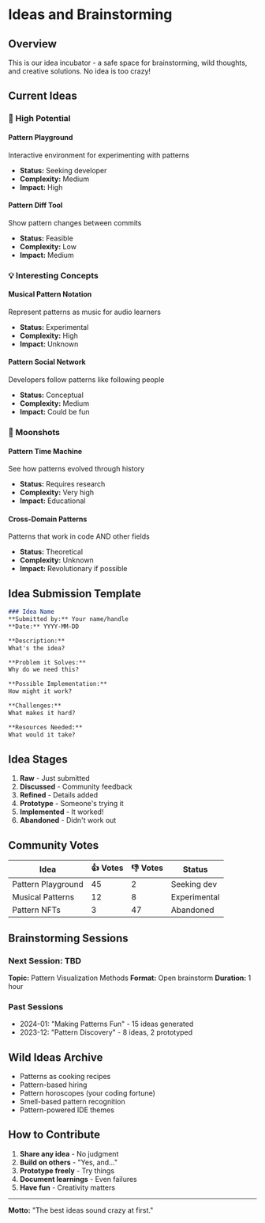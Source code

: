 # Ideas and Brainstorming

## Overview

This is our idea incubator - a safe space for brainstorming, wild thoughts, and creative solutions. No idea is too crazy!

## Current Ideas

### 🌟 High Potential

#### Pattern Playground
Interactive environment for experimenting with patterns
- **Status:** Seeking developer
- **Complexity:** Medium
- **Impact:** High

#### Pattern Diff Tool
Show pattern changes between commits
- **Status:** Feasible
- **Complexity:** Low
- **Impact:** Medium

### 💡 Interesting Concepts

#### Musical Pattern Notation
Represent patterns as music for audio learners
- **Status:** Experimental
- **Complexity:** High
- **Impact:** Unknown

#### Pattern Social Network
Developers follow patterns like following people
- **Status:** Conceptual
- **Complexity:** Medium
- **Impact:** Could be fun

### 🚀 Moonshots

#### Pattern Time Machine
See how patterns evolved through history
- **Status:** Requires research
- **Complexity:** Very high
- **Impact:** Educational

#### Cross-Domain Patterns
Patterns that work in code AND other fields
- **Status:** Theoretical
- **Complexity:** Unknown
- **Impact:** Revolutionary if possible

## Idea Submission Template

```markdown
### Idea Name
**Submitted by:** Your name/handle
**Date:** YYYY-MM-DD

**Description:**
What's the idea?

**Problem it Solves:**
Why do we need this?

**Possible Implementation:**
How might it work?

**Challenges:**
What makes it hard?

**Resources Needed:**
What would it take?
```

## Idea Stages

1. **Raw** - Just submitted
2. **Discussed** - Community feedback
3. **Refined** - Details added
4. **Prototype** - Someone's trying it
5. **Implemented** - It worked!
6. **Abandoned** - Didn't work out

## Community Votes

| Idea | 👍 Votes | 👎 Votes | Status |
|------|----------|----------|--------|
| Pattern Playground | 45 | 2 | Seeking dev |
| Musical Patterns | 12 | 8 | Experimental |
| Pattern NFTs | 3 | 47 | Abandoned |

## Brainstorming Sessions

### Next Session: TBD
**Topic:** Pattern Visualization Methods
**Format:** Open brainstorm
**Duration:** 1 hour

### Past Sessions
- 2024-01: "Making Patterns Fun" - 15 ideas generated
- 2023-12: "Pattern Discovery" - 8 ideas, 2 prototyped

## Wild Ideas Archive

- Patterns as cooking recipes
- Pattern-based hiring
- Pattern horoscopes (your coding fortune)
- Smell-based pattern recognition
- Pattern-powered IDE themes

## How to Contribute

1. **Share any idea** - No judgment
2. **Build on others** - "Yes, and..."
3. **Prototype freely** - Try things
4. **Document learnings** - Even failures
5. **Have fun** - Creativity matters

---

**Motto:** "The best ideas sound crazy at first."